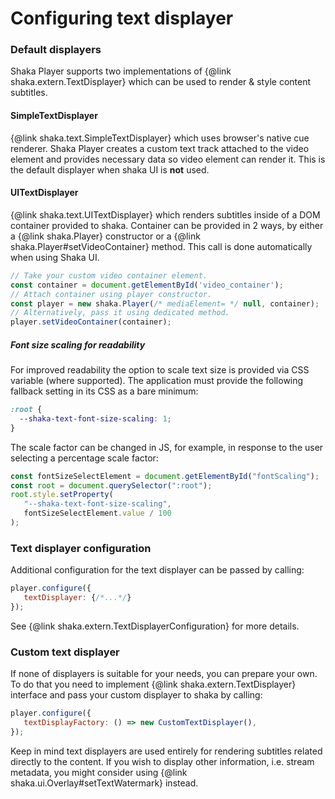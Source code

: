 # Configuring text displayer

### Default displayers

Shaka Player supports two implementations of {@link shaka.extern.TextDisplayer}
which can be used to render & style content subtitles.

#### SimpleTextDisplayer

{@link shaka.text.SimpleTextDisplayer} which uses browser's native cue
renderer. Shaka Player creates a custom text track attached to the video
element and provides necessary data so video element can render it. This is
the default displayer when shaka UI is **not** used.

#### UITextDisplayer

{@link shaka.text.UITextDisplayer} which renders subtitles inside of a DOM
container provided to shaka.
Container can be provided in 2 ways, by either a {@link shaka.Player}
constructor or a {@link shaka.Player#setVideoContainer} method. This call
is done automatically when using Shaka UI.
```js
// Take your custom video container element.
const container = document.getElementById('video_container');
// Attach container using player constructor.
const player = new shaka.Player(/* mediaElement= */ null, container);
// Alternatively, pass it using dedicated method.
player.setVideoContainer(container);
```

##### Font size scaling for readability

For improved readability the option to scale text size is provided via CSS variable (where supported).  The application must provide the following fallback setting in its CSS as a bare minimum:

```css
:root {
  --shaka-text-font-size-scaling: 1;
}
```

The scale factor can be changed in JS, for example, in response to the user selecting a percentage scale factor:

```js
const fontSizeSelectElement = document.getElementById("fontScaling");
const root = document.querySelector(":root");
root.style.setProperty(
   "--shaka-text-font-size-scaling",
   fontSizeSelectElement.value / 100
);
```

### Text displayer configuration

Additional configuration for the text displayer can be passed by calling:
```js
player.configure({
   textDisplayer: {/*...*/}
});
```
See {@link shaka.extern.TextDisplayerConfiguration} for more details.

### Custom text displayer

If none of displayers is suitable for your needs, you can prepare your own.
To do that you need to implement {@link shaka.extern.TextDisplayer} interface
and pass your custom displayer to shaka by calling:
```js
player.configure({
   textDisplayFactory: () => new CustomTextDisplayer(),
});
```

Keep in mind text displayers are used entirely for rendering subtitles related
directly to the content. If you wish to display other information, i.e. stream
metadata, you might consider using {@link shaka.ui.Overlay#setTextWatermark}
instead.
